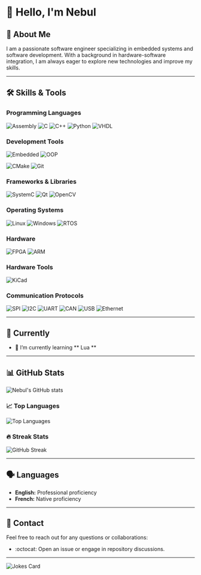 # 👋 Hello, I'm Nebul

## 📖 About Me

I am a passionate software engineer specializing in embedded systems and software development. With a background in hardware-software integration, I am always eager to explore new technologies and improve my skills.

---

## 🛠 Skills & Tools

### Programming Languages

![Assembly](https://img.shields.io/badge/-Assembly-black?style=for-the-badge&logo=assembly)
![C](https://img.shields.io/badge/-C-00599C?style=for-the-badge&logo=c)
![C++](https://img.shields.io/badge/-C++-00599C?style=for-the-badge&logo=c%2B%2B)
![Python](https://img.shields.io/badge/-Python-black?style=for-the-badge&logo=Python)
![VHDL](https://img.shields.io/badge/-VHDL-blue?style=for-the-badge&logo=vhdl)

### Development Tools

![Embedded](https://img.shields.io/badge/-Embedded-black?style=for-the-badge&logo=embedded)
![OOP](https://img.shields.io/badge/-OOP-blue?style=for-the-badge&logo=oop)

![CMake](https://img.shields.io/badge/-CMake-black?style=for-the-badge&logo=cmake)
![Git](https://img.shields.io/badge/-Git-black?style=for-the-badge&logo=git)

### Frameworks & Libraries

![SystemC](https://img.shields.io/badge/-SystemC-orange?style=for-the-badge&logo=systemc)
![Qt](https://img.shields.io/badge/-Qt-green?style=for-the-badge&logo=qt)
![OpenCV](https://img.shields.io/badge/-OpenCV-green?style=for-the-badge&logo=opencv)

### Operating Systems

![Linux](https://img.shields.io/badge/-Linux-black?style=for-the-badge&logo=linux)
![Windows](https://img.shields.io/badge/-Windows-black?style=for-the-badge&logo=windows)
![RTOS](https://img.shields.io/badge/-RTOS-black?style=for-the-badge&logo=rtos)


### Hardware

![FPGA](https://img.shields.io/badge/-FPGA-blue?style=for-the-badge&logo=fpga)
![ARM](https://img.shields.io/badge/-ARM-black?style=for-the-badge&logo=arm)

### Hardware Tools

![KiCad](https://img.shields.io/badge/-KiCad-brown?style=for-the-badge&logo=kicad)

### Communication Protocols
![SPI](https://img.shields.io/badge/-SPI-lightgrey?style=for-the-badge&logo=spi)
![I2C](https://img.shields.io/badge/-I2C-yellow?style=for-the-badge&logo=i2c)
![UART](https://img.shields.io/badge/-UART-blue?style=for-the-badge&logo=uart)
![CAN](https://img.shields.io/badge/-CAN-black?style=for-the-badge&logo=can)
![USB](https://img.shields.io/badge/-USB-black?style=for-the-badge&logo=usb)
![Ethernet](https://img.shields.io/badge/-Ethernet-black?style=for-the-badge&logo=ethernet)

---

## 🎯 Currently

- 🌱 I’m currently learning ** Lua **

---

## 📊 GitHub Stats

![Nebul's GitHub stats](https://github-readme-stats.vercel.app/api?username=nebul&show_icons=true&theme=radical)

### 📈 Top Languages

![Top Languages](https://github-readme-stats.vercel.app/api/top-langs/?username=nebul&layout=compact&theme=radical)

### 🔥 Streak Stats

![GitHub Streak](https://github-readme-streak-stats.herokuapp.com/?user=yourusername&theme=radical)

---

## 🗣 Languages

- **English:** Professional proficiency
- **French:** Native proficiency
  
---

## 📮 Contact

Feel free to reach out for any questions or collaborations:

- :octocat: Open an issue or engage in repository discussions.

---

![Jokes Card](https://readme-jokes.vercel.app/api?theme=radical)
